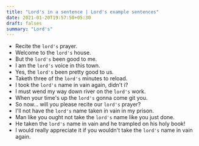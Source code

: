 ```yaml
---
title: "Lord's in a sentence | Lord's example sentences"
date: 2021-01-20T19:57:50+05:30
draft: falses
summary: "Lord's"
---
```

- Recite the `lord's` prayer.
- Welcome to the `lord's` house.
- But the `lord's` been good to me.
- I am the `lord's` voice in this town.
- Yes, the `lord's` been pretty good to us.
- Taketh three of the `lord's` minutes to reload.
- I took the `lord's` name in vain again, didn't i?
- I must wend my way down river on the `lord's` work.
- When your time's up the `lord's` gonna come git you.
- So now... will you please recite our `lord's` prayer?
- I'll not have the `lord's` name taken in vain in my prison.
- Man like you ought not take the `lord's` name like you just done.
- He taken the `lord's` name in vain and he trampled on his holy book!
- I would really appreciate it if you wouldn't take the `lord's` name in vain again.
                 
